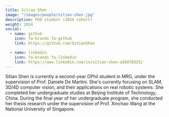 ```yaml
---
title: Sitian Shen
image: "/images/people/sitian-shen.jpg"
description: PhD student (2024 cohort)
weight: 2024
social:
  - name: github
    icon: fa-brands fa-github
    link: https://github.com/SitianShen

  - name: linkedin
    icon: fa-brands fa-linkedin
    link: https://www.linkedin.com/in/sitian-shen-a56070325/
---
```


Sitian Shen is currently a second-year DPhil student in MRG, under the supervision of Prof. Daniele De Martini. She's currently focusing on SLAM, 3D/4D computer vision, and their applications on real robotic systems. She completed her undergraduate studies at Beijing Institute of Technology, China. During the final year of her undergraduate program, she conducted her thesis research under the supervision of Prof. Xinchao Wang at the National University of Singapore.
